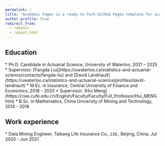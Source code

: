 ```yaml
---
permalink: /
title: "Academic Pages is a ready-to-fork GitHub Pages template for academic personal websites"
author_profile: true
redirect_from: 
  - /about/
  - /about.html
---
```




<h2>Education</h2>
* Ph.D. Candidate in Actuarial Science, University of Waterloo, 2021 – 2025
  * Supervisor: [Fangda Liu](https://uwaterloo.ca/statistics-and-actuarial-science/contacts/fangda-liu) and [David Landriault](https://uwaterloo.ca/statistics-and-actuarial-science/profiles/david-landriault) 
* M.Ec. in Insurance, Central University of Finance and Economics, 2018 - 2020
  * Supervisor: [Hui Meng](https://cias.cufe.edu.cn/English/Faculty/Faculty/Full_Professor/Hui_MENG.htm)
* B.Sc. in Mathematics, China University of Mining and Technology, 2014 - 2018



<h2>Work experience</h2>
* Data Mining Engineer, Taikang Life Insurance Co., Ltd., Beijing, China, Jul 2020 - Jun 2021

 

